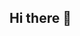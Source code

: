## Hi there 👋
<!--
## Hi there 👋
My name is Kat Le (they/she). I'm an environmental data scientist with years of training in research and education information technology. I am currently working towards my Master of Environmental Data Science degree with the Bren School of Environmental Science & Management at the University of California, Santa Barbara. My primary focus is solving complex environmental problems by leveraging data science, and I’m passionate about mentoring others to grow their skills and make a difference in this space.

edit rest of draft on google docs

-->
<!--

Here are some ideas to get you started:

- 🔭 I’m currently working on ...
- 🌱 I’m currently learning ...
- 👯 I’m looking to collaborate on ...
- 🤔 I’m looking for help with ...
- 💬 Ask me about ...
- 📫 How to reach me: ...
- 😄 Pronouns: ...
- ⚡ Fun fact: ...
-->
